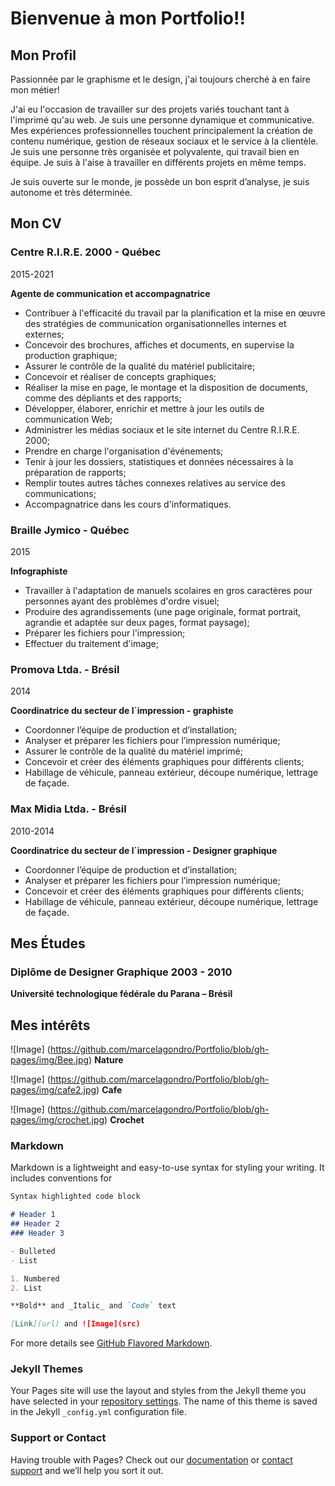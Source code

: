 # Bienvenue à mon Portfolio!!

## Mon Profil
Passionnée par le graphisme et le design, j'ai toujours cherché à en faire mon métier!

J'ai eu l'occasion de travailler sur des projets variés touchant tant à l'imprimé qu'au web.
Je suis une personne dynamique et communicative. Mes expériences professionnelles touchent principalement la création de contenu numérique, gestion de réseaux sociaux et le service à la clientèle. Je suis une personne très organisée et polyvalente, qui travail bien en équipe. Je suis à l'aise à travailler en différents projets en même temps.

Je suis ouverte sur le monde, je possède un bon esprit d’analyse, je suis autonome et très déterminée.


## Mon CV



### Centre R.I.R.E. 2000 - Québec
2015-2021

**Agente de communication et accompagnatrice**

- Contribuer à l'efficacité du travail par la planification et la mise en œuvre des stratégies de communication organisationnelles internes et externes;
- Concevoir des brochures, affiches et documents, en supervise la production graphique;
- Assurer le contrôle de la qualité du matériel publicitaire;
- Concevoir et réaliser de concepts graphiques;
- Réaliser la mise en page, le montage et la disposition de documents, comme des dépliants et des rapports;
- Développer, élaborer, enrichir et mettre à jour les outils de communication Web;
- Administrer les médias sociaux et le site internet du Centre R.I.R.E. 2000;
- Prendre en charge l'organisation d'événements;
- Tenir à jour les dossiers, statistiques et données nécessaires à la préparation de rapports;
- Remplir toutes autres tâches connexes relatives au service des communications;
- Accompagnatrice dans les cours d'informatiques.

### Braille Jymico - Québec
2015

**Infographiste**

- Travailler à l'adaptation de manuels scolaires en gros caractères pour personnes ayant des problèmes d'ordre visuel;
- Produire des agrandissements (une page originale, format portrait, agrandie et adaptée sur deux pages, format paysage);
- Préparer les fichiers pour l'impression;
- Effectuer du traitement d'image;

### Promova Ltda. - Brésil
2014

**Coordinatrice du secteur de l´impression - graphiste**

- Coordonner l’équipe de production et d’installation;
- Analyser et préparer les fichiers pour l’impression numérique;
- Assurer le contrôle de la qualité du matériel imprimé;
- Concevoir et créer des éléments graphiques pour différents clients;
- Habillage de véhicule, panneau extérieur, découpe numérique, lettrage de façade.

### Max Midia Ltda. - Brésil
2010-2014

**Coordinatrice du secteur de l´impression - Designer graphique**

-	Coordonner l’équipe de production et d’installation;
-	Analyser et préparer les fichiers pour l’impression numérique;
-	Concevoir et créer des éléments graphiques pour différents clients;
-	Habillage de véhicule, panneau extérieur, découpe numérique, lettrage de façade.


## Mes Études

### Diplôme de Designer Graphique 2003 - 2010
**Université technologique fédérale du Parana – Brésil**




## Mes intérêts

![Image] (https://github.com/marcelagondro/Portfolio/blob/gh-pages/img/Bee.jpg)
**Nature**

![Image] (https://github.com/marcelagondro/Portfolio/blob/gh-pages/img/cafe2.jpg) 
**Cafe**

![Image] (https://github.com/marcelagondro/Portfolio/blob/gh-pages/img/crochet.jpg) 
**Crochet**


### Markdown

Markdown is a lightweight and easy-to-use syntax for styling your writing. It includes conventions for

```markdown
Syntax highlighted code block

# Header 1
## Header 2
### Header 3

- Bulleted
- List

1. Numbered
2. List

**Bold** and _Italic_ and `Code` text

[Link](url) and ![Image](src)
```

For more details see [GitHub Flavored Markdown](https://guides.github.com/features/mastering-markdown/).

### Jekyll Themes

Your Pages site will use the layout and styles from the Jekyll theme you have selected in your [repository settings](https://github.com/marcelagondro/Portfolio/settings/pages). The name of this theme is saved in the Jekyll `_config.yml` configuration file.

### Support or Contact

Having trouble with Pages? Check out our [documentation](https://docs.github.com/categories/github-pages-basics/) or [contact support](https://support.github.com/contact) and we’ll help you sort it out.
